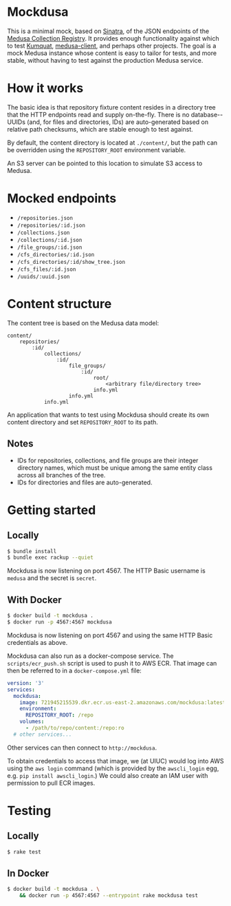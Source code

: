 # Mockdusa

This is a minimal mock, based on [Sinatra](http://sinatrarb.com), of the
JSON endpoints of the
[Medusa Collection Registry](https://github.com/medusa-project/medusa-collection-registry).
It provides enough functionality against which to test
[Kumquat](https://github.com/medusa-project/kumquat),
[medusa-client](https://github.com/medusa-project/medusa-client), and perhaps
other projects. The goal is a mock Medusa instance whose content is easy to
tailor for tests, and more stable, without having to test against the
production Medusa service.

# How it works

The basic idea is that repository fixture content resides in a directory tree
that the HTTP endpoints read and supply on-the-fly. There is no database--UUIDs
(and, for files and directories, IDs) are auto-generated based on relative path
checksums, which are stable enough to test against.

By default, the content directory is located at `./content/`, but the path can
be overridden using the `REPOSITORY_ROOT` environment variable.

An S3 server can be pointed to this location to simulate S3 access to Medusa.

# Mocked endpoints

* `/repositories.json`
* `/repositories/:id.json`
* `/collections.json`
* `/collections/:id.json`
* `/file_groups/:id.json`
* `/cfs_directories/:id.json`
* `/cfs_directories/:id/show_tree.json`
* `/cfs_files/:id.json`
* `/uuids/:uuid.json`

# Content structure

The content tree is based on the Medusa data model:

```
content/
    repositories/
        :id/
            collections/
                :id/
                    file_groups/
                        :id/
                            root/
                                <arbitrary file/directory tree>
                            info.yml
                    info.yml
            info.yml
```

An application that wants to test using Mockdusa should create its own content
directory and set `REPOSITORY_ROOT` to its path.

## Notes

* IDs for repositories, collections, and file groups are their integer
  directory names, which must be unique among the same entity class across all
  branches of the tree.
* IDs for directories and files are auto-generated.

# Getting started

## Locally

```sh
$ bundle install
$ bundle exec rackup --quiet
```
Mockdusa is now listening on port 4567. The HTTP Basic username is `medusa`
and the secret is `secret`.

## With Docker

```sh
$ docker build -t mockdusa .
$ docker run -p 4567:4567 mockdusa
```
Mockdusa is now listening on port 4567 and using the same HTTP Basic
credentials as above.

Mockdusa can also run as a docker-compose service. The `scripts/ecr_push.sh`
script is used to push it to AWS ECR. That image can then be referred to in a 
`docker-compose.yml` file:

```yaml
version: '3'
services:
  mockdusa:
    image: 721945215539.dkr.ecr.us-east-2.amazonaws.com/mockdusa:latest
    environment:
      REPOSITORY_ROOT: /repo
    volumes:
      - /path/to/repo/content:/repo:ro
  # other services...
```
Other services can then connect to `http://mockdusa`.

To obtain credentials to access that image, we (at UIUC) would log into AWS
using the `aws login` command (which is provided by the `awscli_login` egg,
e.g. `pip install awscli_login`.) We could also create an IAM user with
permission to pull ECR images.

# Testing

## Locally

```sh
$ rake test
```

## In Docker

```sh
$ docker build -t mockdusa . \
    && docker run -p 4567:4567 --entrypoint rake mockdusa test
```
